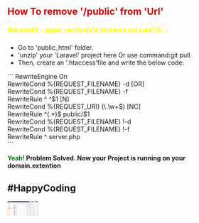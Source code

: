 <h2 style="color:#C00;">How To remove '/public' from 'Url'</h2>
<h5 style="color:yellow;">#laravel(6 - upper version(old versions not sure! ))...</h5>

<ul>
   	<li>Go to 'public_html' folder.</li>
	<li>'unzip' your 'Laravel' project here Or use command:git pull.</li>
	<li>Then, create an '.htaccess'file and write the below code:</li>
</ul>
```
 RewriteEngine On </br>
 RewriteCond %{REQUEST_FILENAME} -d [OR] </br>
 RewriteCond %{REQUEST_FILENAME} -f </br>
 RewriteRule ^ ^$1 [N] </br>
 RewriteCond %{REQUEST_URI} (\.\w+$) [NC] </br>
 RewriteRule ^(.*)$ public/$1  </br>
 RewriteCond %{REQUEST_FILENAME} !-d </br>
 RewriteCond %{REQUEST_FILENAME} !-f </br>
 RewriteRule ^ server.php </br>
```

<p><strong><span style="color:green;">Yeah!</span> Problem Solved. Now your Project is running on your domain.extention</strong></p>
<h2> #HappyCoding </h2>
<img src="Screenshot_2.png" width="70">
